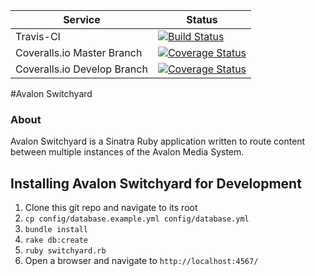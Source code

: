 | Service | Status|
--- | --- |
| Travis-CI | [![Build Status](https://travis-ci.org/avalonmediasystem/avalon-switchyard.svg)](https://travis-ci.org/avalonmediasystem/avalon-switchyard)
| Coveralls.io Master Branch | [![Coverage Status](https://coveralls.io/repos/avalonmediasystem/avalon-switchyard/badge.svg?branch=master&service=github)](https://coveralls.io/github/avalonmediasystem/avalon-switchyard?branch=master)
| Coveralls.io Develop Branch | [![Coverage Status](https://coveralls.io/repos/avalonmediasystem/avalon-switchyard/badge.svg?branch=master&service=github)](https://coveralls.io/github/avalonmediasystem/avalon-switchyard?branch=develop)

#Avalon Switchyard

### About

Avalon Switchyard is a Sinatra Ruby application written to route content between multiple instances of the Avalon Media System.  

## Installing Avalon Switchyard for Development

1.  Clone this git repo and navigate to its root
1.  `cp config/database.example.yml config/database.yml`
1.  `bundle install`
1.  `rake db:create`
1.  `ruby switchyard.rb`
1.  Open a browser and navigate to `http://localhost:4567/`
